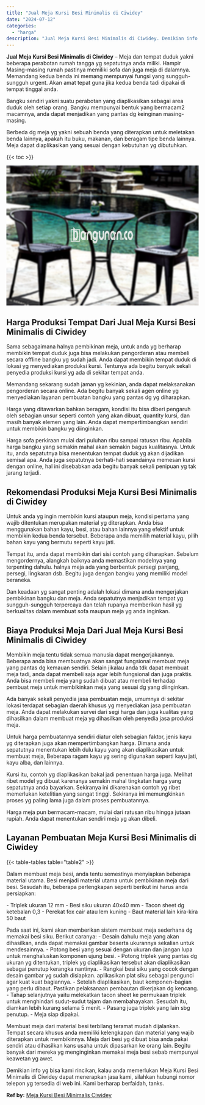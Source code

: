 ```yaml
---
title: "Jual Meja Kursi Besi Minimalis di Ciwidey"
date: "2024-07-12"
categories: 
  - "harga"
description: "Jual Meja Kursi Besi Minimalis di Ciwidey. Demikian info yg bisa kami rincikan, kalau anda memerlukan Meja Kursi Besi Minimalis di Ciwidey dapat menerapkan j..."
---
```


**Jual Meja Kursi Besi Minimalis di Ciwidey** – Meja dan tempat duduk yakni beberapa perabotan rumah tangga yg sepatutnya anda miliki. Hampir Masing-masing rumah pastinya memiliki sofa dan juga meja di dalamnya. Memandang kedua benda ini memang mempunyai fungsi yang sungguh-sungguh urgent. Akan amat tepat guna jika kedua benda tadi dipakai di tempat tinggal anda.

Bangku sendiri yakni suatu perabotan yang diaplikasikan sebagai area duduk oleh setiap orang. Bangku mempunyai bentuk yang bermacam2 macamnya, anda dapat menjadikan yang pantas dg keinginan masing-masing.

Berbeda dg meja yg yakni sebuah benda yang diterapkan untuk meletakan benda lainnya, apakah itu buku, makanan, dan beragam tipe benda lainnya. Meja dapat diaplikasikan yang sesuai dengan kebutuhan yg dibutuhkan.

{{< toc >}}

![Jual Meja Kursi Besi Minimalis di Ciwidey](/images/jual-meja-besi-murah21.png)

## Harga Produksi Tempat Dari Jual Meja Kursi Besi Minimalis di Ciwidey

Sama sebagaimana halnya pembikinan meja, untuk anda yg berharap membikin tempat duduk juga bisa melakukan pengorderan atau membeli secara offline bangku yg sudah jadi. Anda dapat membikin tempat duduk di lokasi yg menyediakan produksi kursi. Tentunya ada begitu banyak sekali penyedia produksi kursi yg ada di sekitar tempat anda.

Memandang sekarang sudah jaman yg kekinian, anda dapat melaksanakan pengorderan secara online. Ada begitu banyak sekali agen online yg menyediakan layanan pembuatan bangku yang pantas dg yg diharapkan.

Harga yang ditawarkan bahkan beragam, kondisi itu bisa diberi pengaruh oleh sebagian unsur seperti contoh yang akan dibuat, quantity kursi, dan masih banyak elemen yang lain. Anda dapat mempertimbangkan sendiri untuk membikin bangku yg diinginkan.

Harga sofa perkiraan mulai dari puluhan ribu sampai ratusan ribu. Apabila harga bangku yang semakin mahal akan semakin bagus kualitasnya. Untuk itu, anda sepatutnya bisa menentukan tempat duduk yg akan dijadikan semisal apa. Anda juga sepatutnya berhati-hati seandainya memesan kursi dengan online, hal ini disebabkan ada begitu banyak sekali penipuan yg tak jarang terjadi.

## Rekomendasi Produksi Meja Kursi Besi Minimalis di Ciwidey

Untuk anda yg ingin membikin kursi ataupun meja, kondisi pertama yang wajib ditentukan merupakan material yg diterapkan. Anda bisa menggunakan bahan kayu, besi, atau bahan lainnya yang efektif untuk membikin kedua benda tersebut. Beberapa anda memilih material kayu, pilih bahan kayu yang bermutu seperti kayu jati.

Tempat itu, anda dapat membikin dari sisi contoh yang diharapkan. Sebelum mengordernya, alangkah baiknya anda memastikan modelnya yang terpenting dahulu. halnya meja ada yang berbentuk persegi panjang, persegi, lingkaran dsb. Begitu juga dengan bangku yang memiliki model beraneka.

Dan keadaan yg sangat penting adalah lokasi dimana anda mengerjakan pembikinan bangku dan meja. Anda sepatutnya menjadikan tempat yg sungguh-sungguh terpercaya dan telah rupanya memberikan hasil yg berkualitas dalam membuat sofa maupun meja yg anda inginkan.

## Biaya Produksi Meja Dari Jual Meja Kursi Besi Minimalis di Ciwidey

Membikin meja tentu tidak semua manusia dapat mengerjakannya. Beberapa anda bisa membuatnya akan sangat fungsional membuat meja yang pantas dg kemauan sendiri. Selain jikalau anda tdk dapat membuat meja tadi, anda dapat membeli saja agar lebih fungsional dan juga praktis. Anda bisa membeli meja yang sudah dibuat atau membeli terhadap pembuat meja untuk membikinkan meja yang sesuai dg yang diinginkan.

Ada banyak sekali penyedia jasa pembuatan meja, umumnya di sekitar lokasi terdapat sebagian daerah khusus yg menyediakan jasa pembuatan meja. Anda dapat melakukan survei dari segi harga dan juga kualitas yang dihasilkan dalam membuat meja yg dihasilkan oleh penyedia jasa produksi meja.

Untuk harga pembuatannya sendiri diatur oleh sebagian faktor, jenis kayu yg diterapkan juga akan mempertimbangkan harga. Dimana anda sepatutnya menentukan lebih dulu kayu yang akan diaplikasikan untuk membuat meja, Beberapa ragam kayu yg sering digunakan seperti kayu jati, kayu alba, dan lainnya.

Kursi itu, contoh yg diaplikasikan bakal jadi penentuan harga juga. Melihat ribet model yg dibuat karenanya semakin mahal tingkatan harga yang sepatutnya anda bayarkan. Sekiranya ini dikarenakan contoh yg ribet memerlukan ketelitian yang sangat tinggi. Sekiranya ini memungkinkan proses yg paling lama juga dalam proses pembuatannya.

Harga meja pun bermacam-macam, mulai dari ratusan ribu hingga jutaan rupiah. Anda dapat menentukan sendiri meja yg akan dibeli.

## Layanan Pembuatan Meja Kursi Besi Minimalis di Ciwidey

{{< table-tables table="table2" >}}

Dalam membuat meja besi, anda tentu semestinya menyiapkan beberapa material utama. Besi menjadi material utama untuk pembikinan meja dari besi. Sesudah itu, beberapa perlengkapan seperti berikut ini harus anda persiapkan:

\- Triplek ukuran 12 mm - Besi siku ukuran 40x40 mm - Tacon sheet dg ketebalan 0,3 - Perekat fox cair atau lem kuning - Baut material lain kira-kira 50 baut

Pada saat ini, kami akan memberikan sistem membuat meja sederhana dg memakai besi siku. Berikut caranya: - Desain dahulu meja yang akan dihasilkan, anda dapat memakai gambar beserta ukurannya sekalian untuk mendesainnya. - Potong besi yang sesuai dengan ukuran dan jangan lupa untuk menghaluskan komponen ujung besi. - Potong triplek yang pantas dg ukuran yg ditentukan, triplek yg diaplikasikan tersebut akan diaplikasikan sebagai penutup kerangka nantinya. - Rangkai besi siku yang cocok dengan desain gambar yg sudah disiapkan. aplikasikan plat siku sebagai pengunci agar kuat kuat bagiannya. - Setelah diaplikasikan, baut komponen-bagian yang perlu dibaut. Pastikan pelaksanaan pembautan dikerjakan dg kencang. - Tahap selanjutnya yaitu melekatkan tacon sheet ke permukaan triplek untuk menghindari sudut-sudut tajam dan membahayakan. Sesudah itu, diamkan lebih kurang selama 5 menit. - Pasang juga triplek yang lain sbg penutup. - Meja siap dipakai.

Membuat meja dari material besi terbilang teramat mudah dijalankan. Tempat secara khusus anda memiliki kelengkapan dan material yang wajib diterapkan untuk membikinnya. Meja dari besi yg dibuat bisa anda pakai sendiri atau dihasilkan kans usaha untuk dipasarkan ke orang lain. Begitu banyak dari mereka yg menginginkan memakai meja besi sebab mempunyai keawetan yg awet.

Demikian info yg bisa kami rincikan, kalau anda memerlukan Meja Kursi Besi Minimalis di Ciwidey dapat menerapkan jasa kami, silahkan hubungi nomor telepon yg tersedia di web ini. Kami berharap berfaidah, tanks.

**Ref by:** [Meja Kursi Besi Minimalis Ciwidey](https://id.wikipedia.org/wiki/Meja)
